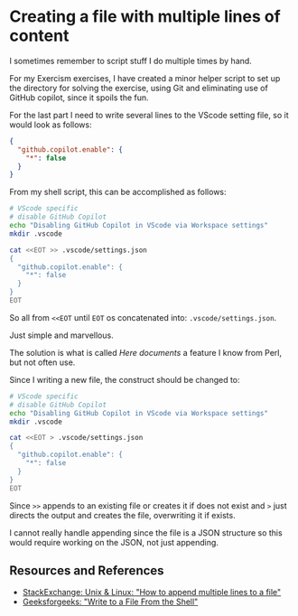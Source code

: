 # Creating a file with multiple lines of content

I sometimes remember to script stuff I do multiple times by hand.

For my Exercism exercises, I have created a minor helper script to set up the directory for solving the exercise, using Git and eliminating use of GitHub copilot, since it spoils the fun.

For the last part I need to write several lines to the VScode setting file, so it would look as follows:

```json
{
  "github.copilot.enable": {
    "*": false
  }
}
```

From my shell script, this can be accomplished as follows:

```bash
# VScode specific
# disable GitHub Copilot
echo "Disabling GitHub Copilot in VScode via Workspace settings"
mkdir .vscode

cat <<EOT >> .vscode/settings.json
{
  "github.copilot.enable": {
    "*": false
  }
}
EOT
```

So all from `<<EOT` until `EOT` os concatenated into: `.vscode/settings.json`.

Just simple and marvellous.

The solution is what is called _Here documents_ a feature I know from Perl, but not often use.

Since I writing a new file, the construct should be changed to:

```bash
# VScode specific
# disable GitHub Copilot
echo "Disabling GitHub Copilot in VScode via Workspace settings"
mkdir .vscode

cat <<EOT > .vscode/settings.json
{
  "github.copilot.enable": {
    "*": false
  }
}
EOT
```

Since `>>` appends to an existing file or creates it if does not exist and `>` just directs the output and creates the file, overwriting it if exists.

I cannot really handle appending since the file is a JSON structure so this would require working on the JSON, not just appending.


## Resources and References

- [StackExchange: Unix & Linux: "How to append multiple lines to a file"](https://unix.stackexchange.com/questions/77277/how-to-append-multiple-lines-to-a-file)
- [Geeksforgeeks: "Write to a File From the Shell"](https://www.geeksforgeeks.org/write-to-a-file-from-the-shell/)
